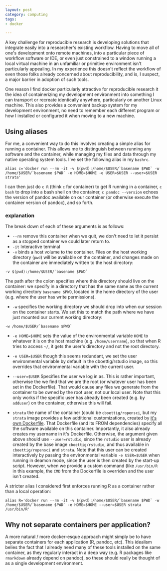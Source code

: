 ```yaml
---
layout: post
category: computing
tags:
- docker

---
```


A key challenge for reproducible research is developing solutions that
integrate easily into a researcher's existing workflow.  Having to
move all of one's development onto remote machines, into a particular
piece of workflow software or IDE, or even just constrained to a window
running a local virtual machine in an unfamiliar or primitive environment
isn't particularly appealing.  In my experience this doesn't reflect the
workflow of even those folks already concerned about reproducibility,
and is, I suspect, a major barrier in adoption of such tools.

One reason I find docker particularly attractive for reproducible research
it the idea of containerizing my development environment into something I
can transport or recreate identically anywhere, particularly on another
Linux machine. This also provides a convenient backup system for my development
environment, no need to remember each different program or how I installed
or configured it when moving to a new machine.

## Using aliases

For me, a convenient way to do this involves creating a simple alias for running
a container.  This allows me to distinguish between running any software and the
container, while managing my files and data through my native operating system
tools. I've set the following alias in my `bashrc`.


```
alias c='docker run --rm -it -v $(pwd):/home/$USER/`basename $PWD` -w /home/$USER/`basename $PWD` -e HOME=$HOME -e USER=$USER --user=$USER strata'
```

I can then just do `c R` (think `c` for container) to get R running in a container, `c bash` to drop into a bash shell on the container, `c pandoc --version` echoes the version of pandoc available on our container (or otherwise execute the container version of pandoc), and so forth.

### explanation

The break down of each of these arguments is as follows:

- `--rm` remove this container when we quit, we don't need to let it persist as a stopped container we could later return to.
- `-it` Interactive terminal
- `-v` binds a host volume to the container. Files on the host working directory (`pwd`) will be available on the container, and changes made on the container are immediately written to the host directory:

```
-v $(pwd):/home/$USER/`basename $PWD`
```
The path after the colon specifies where this directory should live on the container: we specify in a directory that has the same name as the current working directory `basename $PWD`, located in the home directory of the user (e.g. where the user has write permissions).

- `-w` specifies the working directory we should drop into when our session on the container starts.  We set this to match the path where we have just mounted our current working directory:

```
-w /home/$USER/`basename $PWD`
```

- `-e HOME=$HOME` sets the value of the environmental variable `HOME` to whatever it is on the host machine (e.g. `/home/username`), so that when R tries to access `~/`, it gets the user's directory and not the root directory.

- `-e USER=$USER` though this seems redundant, we set the user environmental variable by default in the cboettig/rstudio image, so this overrides that environmental variable with the current user.

- `--user=$USER` Specifies the user we log in as.  This is rather important, otherwise the we find that we are the root (or whatever user has been set in the Dockerfile).  That would cause any files we generate from the container to be owned by the root user, not our local user.  Note that this only works if the specific user has already been created (e.g. by `adduser`) on the container, otherwise this will fail.

- `strata` the name of the container (could be `cboettig/ropensci`, but my `strata` image provides a few additional customizations, created by [it's own Dockerfile]().  That Dockerfile (and its FROM dependencies) specify all the software available on this container.  Importantly, it also already creates my username in it's Dockerfile.  Otherwise, the argument given above should use `--user=rstudio`, since the `rstudio` user is already created by the base image `cboettig/rstudio`, and thus available in `cboettig/ropensci` and `strata`. Note that this user can be created interactively by passing the environmental variable `-e USER=$USER` when running in deamon mode, since the user is then created by the start-up script.  However, when we provide a custom command (like `/usr/bin/R` in this example, the `CMD` from the Dockerfile is overriden and the user isn't created.



A stricter alias I considered first enforces running R as a container rather than a local operation:

```
alias R='docker run --rm -it -v $(pwd):/home/$USER/`basename $PWD` -w /home/$USER/`basename $PWD` -e HOME=$HOME --user=$USER strata /usr/bin/R'
```
## Why not separate containers per application?

A more natural / more docker-esque approach might simply be to have separate containers for each application (R, pandoc, etc).  This idealism belies the fact that I already need many of these tools installed on the same container, as they regularly interact in a deep way (e.g. R packages like `rmarkdown` already depend on pandoc), so these should really be thought of as a single development environment.
